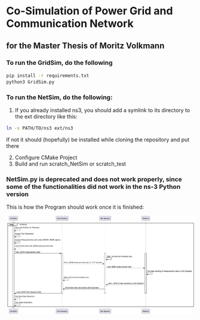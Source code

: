 # Co-Simulation of Power Grid and Communication Network
## for the Master Thesis of Moritz Volkmann

### To run the GridSim, do the following
```bash
pip install -r requirements.txt
python3 GridSim.py
```

### To run the NetSim, do the following:

1. If you already installed ns3, you should add a symlink to its directory to the ext directory like this:
```bash
ln -s PATH/TO/ns3 ext/ns3
```
If not it should (hopefully) be installed while cloning the repository and put there

2. Configure CMake Project
3. Build and run scratch_NetSim or scratch_test


### NetSim.py is deprecated and does not work properly, since some of the functionalities did not work in the ns-3 Python version

This is how the Program should work once it is finished:

![Sequence Diagram 2](./figures/CoSimv2.png)
